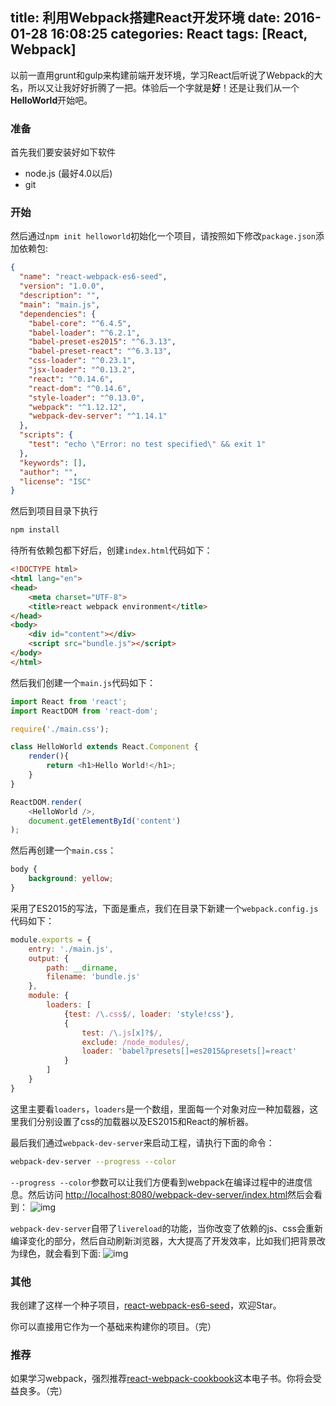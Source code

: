 title: 利用Webpack搭建React开发环境
date: 2016-01-28 16:08:25
categories: React
tags: [React, Webpack]
---

以前一直用grunt和gulp来构建前端开发环境，学习React后听说了Webpack的大名，所以又让我好好折腾了一把。体验后一个字就是**好**！还是让我们从一个**HelloWorld**开始吧。

### 准备
首先我们要安装好如下软件
- node.js (最好4.0以后)
- git 

<!-- more -->

### 开始
然后通过`npm init helloworld`初始化一个项目，请按照如下修改`package.json`添加依赖包:
```json
{
  "name": "react-webpack-es6-seed",
  "version": "1.0.0",
  "description": "",
  "main": "main.js",
  "dependencies": {
    "babel-core": "^6.4.5", 
    "babel-loader": "^6.2.1",
    "babel-preset-es2015": "^6.3.13",
    "babel-preset-react": "^6.3.13",
    "css-loader": "^0.23.1",
    "jsx-loader": "^0.13.2",
    "react": "^0.14.6",
    "react-dom": "^0.14.6",
    "style-loader": "^0.13.0",
    "webpack": "^1.12.12",
	"webpack-dev-server": "^1.14.1"
  },
  "scripts": {
    "test": "echo \"Error: no test specified\" && exit 1"
  },
  "keywords": [],
  "author": "",
  "license": "ISC"
}
```
然后到项目目录下执行
```bash
npm install
```
待所有依赖包都下好后，创建`index.html`代码如下：
```html
<!DOCTYPE html>
<html lang="en">
<head>
	<meta charset="UTF-8">
	<title>react webpack environment</title>
</head>
<body>
	<div id="content"></div>
	<script src="bundle.js"></script>
</body>
</html>
```
然后我们创建一个`main.js`代码如下：
```javascript
import React from 'react';
import ReactDOM from 'react-dom';

require('./main.css');

class HelloWorld extends React.Component {
    render(){
        return <h1>Hello World!</h1>;
    }
}

ReactDOM.render(
    <HelloWorld />,
    document.getElementById('content')
);
```
然后再创建一个`main.css`：
```css
body {
	background: yellow;
}
```
采用了ES2015的写法，下面是重点，我们在目录下新建一个`webpack.config.js`代码如下：
```javascript
module.exports = {
	entry: './main.js',
	output: {
		path: __dirname,
		filename: 'bundle.js'
	},
	module: {
		loaders: [
			{test: /\.css$/, loader: 'style!css'},
			{
				test: /\.js[x]?$/, 
				exclude: /node_modules/,
				loader: 'babel?presets[]=es2015&presets[]=react'
			}
		]
	}
}
```
这里主要看`loaders`，`loaders`是一个数组，里面每一个对象对应一种加载器，这里我们分别设置了css的加载器以及ES2015和React的解析器。

最后我们通过`webpack-dev-server`来启动工程，请执行下面的命令：
```bash
webpack-dev-server --progress --color
```
`--progress --color`参数可以让我们方便看到webpack在编译过程中的进度信息。然后访问
[http://localhost:8080/webpack-dev-server/index.html](http://localhost:8080/webpack-dev-server/index.html)然后会看到：
![img](img/hw.jpg)

`webpack-dev-server`自带了`livereload`的功能，当你改变了依赖的js、css会重新编译变化的部分，然后自动刷新浏览器，大大提高了开发效率，比如我们把背景改为绿色，就会看到下面:
![img](img/hw1.jpg)

### 其他
我创建了这样一个种子项目，[react-webpack-es6-seed](https://github.com/ShadowZheng/react-webpack-es6-seed)，欢迎Star。

你可以直接用它作为一个基础来构建你的项目。（完）

### 推荐

如果学习webpack，强烈推荐[react-webpack-cookbook](http://christianalfoni.github.io/react-webpack-cookbook/)这本电子书。你将会受益良多。（完）
